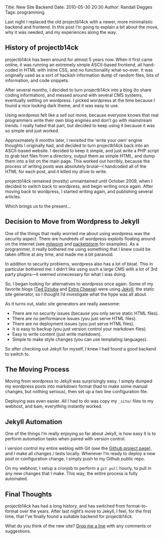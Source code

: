 Title: New Site Backend
Date: 2010-05-30 20:30
Author: Randall Degges
Tags: programming


Last night I replaced the old projectb14ck with a newer, more minimalistic
backend and frontend. In this post I’m going to explain a bit about the move,
why it was needed, and my experiences along the way.


## History of projectb14ck

projectb14ck has been around for almost 5 years now. When it first came online,
it was running an extremely simple ASCII-based frontend, all hand-coded in HTML
with inline CSS, and no functionality what-so-ever. It was originally used as a
sort of hackish information dump of random files, bits of information, and code
snippets.

After several months, I decided to turn projectb14ck into a blog (to share
coding information), and messed around with several CMS systems, eventually
settling on wordpress. I picked wordpress at the time because I found a nice
looking dark theme, and it was easy to use.

Using wordpress felt like a *sell out* move, because everyone knows that real
programmers write their own blog engines and don’t go with mainstream trends. I
really hated that part, but decided to keep using it because it was so simple
and just worked.

Approximately 6 months later, I revisited the ‘write your own’ engine thoughts I
originally had, and decided to turn projectb14ck back into an ASCII-based
website. I decided to keep it simple, and just write a PHP script to grab text
files from a directory, output them as simple HTML, and dump them into a list on
the main page. This worked out horribly, because the process of writing posts
was absolutely brutal—I handcoded all of the HTML for each post, and it killed
my drive to write.

projectb14ck remained (mostly) unmaintained until October 2009, when I decided
to switch back to wordpress, and begin writing once again. After moving back to
wordpress, I started writing again, and publishing several articles.

Which brings us to the present…


## Decision to Move from Wordpress to Jekyll

One of the things that really worried me about using wordpress was the security
aspect. There are hundreds of wordpress exploits floating around on the internet
(see [milworm][] and [packetstorm][] for examples). As a programmer, it really
bothered me using something that I knew could be taken offline at any time, and
made me a bit paranoid.

In addition to security problems, wordpress also has a lot of bloat. This in
particular bothered me: I didn’t like using such a large CMS with a lot of 3rd
party plugins—it seemed unnecessary for what I was doing.

So, I began looking for alternatives to wordpress once again. Some of my
favorite blogs ([Ted Dziuba][] and [Extra Cheese][]) were using [Jekyll][], the
static site generator, so I thought I’d investigate what the hype was all about.

As it turns out, static site generators are really awesome:

-   There are no security issues (because you only serve static HTML files).
-   There are no performance issues (you just serve HTML files).
-   There are no deployment issues (you just serve HTML files).
-   It is easy to backup (you just version control your markdown files).
-   Easy to write content (just write markdown).
-   Simple to make style changes (you can use templating languages).

So after checking out Jekyll for myself, I knew I had found a good backend to
switch to.


## The Moving Process

Moving from wordpress to Jekyll was surprisingly easy. I simply dumped my
wordpress posts into markdown format (had to make some manual changes, but
nothing serious), then set up a two line configuration file.

Deploying was even easier. All I had to do was copy my `_site/` files to my
webhost, and bam, everything instantly worked.


## Jekyll Automation

One of the things I’m really enjoying so far about Jekyll, is how easy it is to
perform automation tasks when paired with version control.

I version control my entire weblog with Git (see the [Github project page][]),
and I make all changes / tests locally. Whenever I’m ready to deploy a new post
or configuration change, I simply push to my Github public repo.

On my webhost, I setup a cronjob to perform a `git pull` hourly, to pull in any
new changes that I make. This way, the entire process is fully automated.


## Final Thoughts

projectb14ck has had a long history, and has switched from format-to-format over
the years. After last night’s move to Jekyll, I feel, for the first time, that
I’ve finally found a suitable backend for projectb14ck.

What do you think of the new site? [Drop me a line][] with any comments or
suggestions.


  [milworm]: http://www.milw0rm.com/
  [packetstorm]: http://packetstormsecurity.org/
  [Ted Dziuba]: http://teddziuba.com/
  [Extra Cheese]: http://blog.extracheese.org/
  [Jekyll]: http://github.com/mojombo/jekyll
  [Github project page]: http://github.com/comradeb14ck/projectb14ck
  [Drop me a line]: mailto:rdegges@gmail.com
